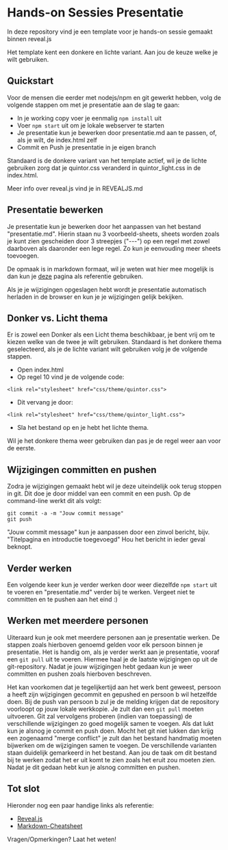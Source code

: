 # Hands-on Sessies Presentatie
In deze repository vind je een template voor je hands-on sessie gemaakt binnen reveal.js

Het template kent een donkere en lichte variant. Aan jou de keuze welke je wilt gebruiken.

## Quickstart
Voor de mensen die eerder met nodejs/npm en git gewerkt hebben, volg de volgende stappen
om met je presentatie aan de slag te gaan:

- In je working copy voer je eenmalig `npm install` uit
- Voer `npm start` uit om je lokale webserver te starten
- Je presentatie kun je bewerken door presentatie.md aan te passen, of, als je wilt, de index.html zelf
- Commit en Push je presentatie in je eigen branch

Standaard is de donkere variant van het template actief, wil je de lichte gebruiken zorg dat je 
quintor.css veranderd in quintor_light.css in de index.html.

Meer info over reveal.js vind je in REVEALJS.md

## Presentatie bewerken
Je presentatie kun je bewerken door het aanpassen van het bestand "presentatie.md".
Hierin staan nu 3 voorbeeld-sheets, sheets worden zoals je kunt zien gescheiden door
3 streepjes ("---") op een regel met zowel daarboven als daaronder een lege regel.
Zo kun je eenvouding meer sheets toevoegen.

De opmaak is in markdown formaat, wil je weten wat hier mee mogelijk is dan kun je
[deze](https://github.com/adam-p/markdown-here/wiki/Markdown-Cheatsheet) pagina als referentie gebruiken.

Als je je wijzigingen opgeslagen hebt wordt je presentatie automatisch herladen in de browser
en kun je je wijzigingen gelijk bekijken.

## Donker vs. Licht thema
Er is zowel een Donker als een Licht thema beschikbaar, je bent vrij om te kiezen welke van
de twee je wilt gebruiken. Standaard is het donkere thema geselecteerd, als je de lichte variant
wilt gebruiken volg je de volgende stappen.

- Open index.html
- Op regel 10 vind je de volgende code:
```
<link rel="stylesheet" href="css/theme/quintor.css">
```

- Dit vervang je door:
```
<link rel="stylesheet" href="css/theme/quintor_light.css">
```

- Sla het bestand op en je hebt het lichte thema.

Wil je het donkere thema weer gebruiken dan pas je de regel weer aan voor de eerste.

## Wijzigingen committen en pushen
Zodra je wijzigingen gemaakt hebt wil je deze uiteindelijk ook terug stoppen in git.
Dit doe je door middel van een commit en een push. Op de command-line werkt dit als volgt:

```
git commit -a -m "Jouw commit message"
git push
```

"Jouw commit message" kun je aanpassen door een zinvol bericht, bijv. "Titelpagina en introductie toegevoegd"
Hou het bericht in ieder geval beknopt.

## Verder werken
Een volgende keer kun je verder werken door weer diezelfde `npm start` uit te voeren en "presentatie.md" verder
bij te werken. Vergeet niet te committen en te pushen aan het eind :)

## Werken met meerdere personen
Uiteraard kun je ook met meerdere personen aan je presentatie werken. De stappen zoals hierboven genoemd gelden
voor elk persoon binnen je presentatie. Het is handig om, als je verder werkt aan je presentatie, vooraf een 
`git pull` uit te voeren. Hiermee haal je de laatste wijzigingen op uit de git-repository. Nadat je jouw wijzigingen
hebt gedaan kun je weer committen en pushen zoals hierboven beschreven.

Het kan voorkomen dat je tegelijkertijd aan het werk bent geweest, persoon a heeft zijn wijzigingen gecommit en gepushed
en persoon b wil hetzelfde doen. Bij de push van persoon b zul je de melding krijgen dat de repository voorloopt op jouw
lokale werkkopie. Je zult dan een `git pull` moeten uitvoeren. Git zal vervolgens proberen (indien van toepassing) de
verschillende wijzigingen zo goed mogelijk samen te voegen. Als dat lukt kun je alsnog je commit en push doen. 
Mocht het git niet lukken dan krijg een zogenaamd "merge conflict" je zult dan het bestand handmatig moeten bijwerken om
de wijzigingen samen te voegen. De verschillende varianten staan duidelijk gemarkeerd in het bestand. Aan jou de taak
om dit bestand bij te werken zodat het er uit komt te zien zoals het eruit zou moeten zien. Nadat je dit gedaan hebt kun
je alsnog committen en pushen.

## Tot slot
Hieronder nog een paar handige links als referentie:

- [Reveal.js](https://github.com/hakimel/reveal.js)
- [Markdown-Cheatsheet](https://github.com/adam-p/markdown-here/wiki/Markdown-Cheatsheet)

Vragen/Opmerkingen? Laat het weten!

